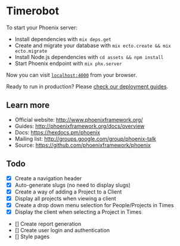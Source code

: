 # Timerobot

To start your Phoenix server:

  * Install dependencies with `mix deps.get`
  * Create and migrate your database with `mix ecto.create && mix ecto.migrate`
  * Install Node.js dependencies with `cd assets && npm install`
  * Start Phoenix endpoint with `mix phx.server`

Now you can visit [`localhost:4000`](http://localhost:4000) from your browser.

Ready to run in production? Please [check our deployment guides](http://www.phoenixframework.org/docs/deployment).

## Learn more

  * Official website: http://www.phoenixframework.org/
  * Guides: http://phoenixframework.org/docs/overview
  * Docs: https://hexdocs.pm/phoenix
  * Mailing list: http://groups.google.com/group/phoenix-talk
  * Source: https://github.com/phoenixframework/phoenix

## Todo

- [x] Create a navigation header
- [x] Auto-generate slugs (no need to display slugs)
- [x] Create a way of adding a Project to a Client
- [x] Display all projects when viewing a client
- [x] Create a drop down menu selection for People/Projects in Times
- [x] Display the client when selecting a Project in Times
- [] Create report generation
- [] Create user login and authentication
- [] Style pages
